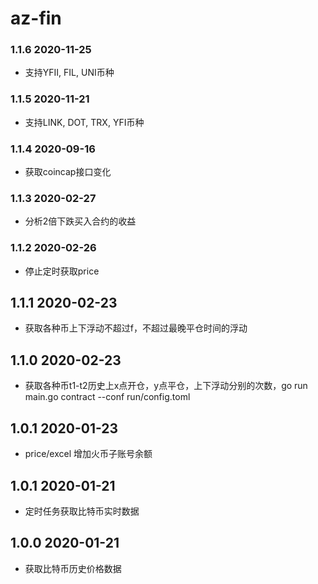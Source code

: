 # az-fin
### 1.1.6 2020-11-25
- 支持YFII, FIL, UNI币种

### 1.1.5 2020-11-21
- 支持LINK, DOT, TRX, YFI币种

### 1.1.4 2020-09-16
- 获取coincap接口变化

### 1.1.3 2020-02-27
- 分析2倍下跌买入合约的收益

### 1.1.2 2020-02-26
- 停止定时获取price

## 1.1.1 2020-02-23
- 获取各种币上下浮动不超过f，不超过最晚平仓时间的浮动

## 1.1.0 2020-02-23
- 获取各种币t1-t2历史上x点开仓，y点平仓，上下浮动分别的次数，go run main.go contract --conf run/config.toml

## 1.0.1 2020-01-23
- price/excel 增加火币子账号余额

## 1.0.1 2020-01-21
- 定时任务获取比特币实时数据

## 1.0.0 2020-01-21
- 获取比特币历史价格数据
